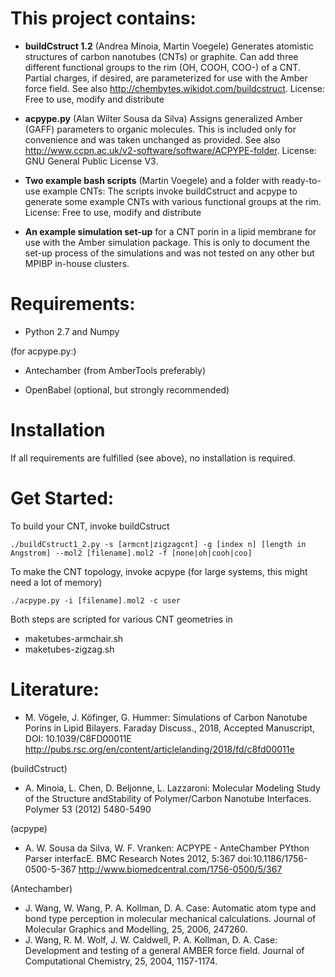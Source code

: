 #  This project contains: 

 - **buildCstruct 1.2** (Andrea Minoia, Martin Voegele)
Generates atomistic structures of carbon nanotubes (CNTs) or graphite.
Can add three different functional groups to the rim (OH, COOH, COO-) of a CNT. 
Partial charges, if desired, are parameterized for use with the Amber force field. 
See also http://chembytes.wikidot.com/buildcstruct.
License: Free to use, modify and distribute

 - **acpype.py** (Alan Wilter Sousa da Silva)
Assigns generalized Amber (GAFF) parameters to organic molecules.
This is included only for convenience and was taken unchanged as provided. 
See also http://www.ccpn.ac.uk/v2-software/software/ACPYPE-folder. 
License: GNU General Public License V3.

 - **Two example bash scripts** (Martin Voegele) and a folder with ready-to-use example CNTs:
The scripts invoke buildCstruct and acpype to generate some example CNTs with various functional groups at the rim. 
License: Free to use, modify and distribute

 - **An example simulation set-up** for a CNT porin in a lipid membrane for use with the Amber simulation package. This is only to document the set-up process of the simulations and was not tested on any other but MPIBP in-house clusters.


#  Requirements: 

 - Python 2.7 and Numpy

(for acpype.py:) 

 - Antechamber (from AmberTools preferably)

 - OpenBabel (optional, but strongly recommended)


# Installation

If all requirements are fulfilled (see above), no installation is required. 


# Get Started:

To build your CNT, invoke buildCstruct

    ./buildCstruct1_2.py -s [armcnt|zigzagcnt] -g [index n] [length in Angstrom] --mol2 [filename].mol2 -f [none|oh|cooh|coo]

To make the CNT topology, invoke acpype (for large systems, this might need a lot of memory)

    ./acpype.py -i [filename].mol2 -c user 

Both steps are scripted for various CNT geometries in
 -  maketubes-armchair.sh 
 -  maketubes-zigzag.sh


#  Literature:

 - M. Vögele, J. Köfinger, G. Hummer: 
   Simulations of Carbon Nanotube Porins in Lipid Bilayers.
   Faraday Discuss., 2018, Accepted Manuscript, DOI: 10.1039/C8FD00011E  
   http://pubs.rsc.org/en/content/articlelanding/2018/fd/c8fd00011e

(buildCstruct)
 - A. Minoia, L. Chen, D. Beljonne, L. Lazzaroni:
   Molecular Modeling Study of the Structure andStability of Polymer/Carbon Nanotube Interfaces.
   Polymer 53 (2012) 5480-5490

(acpype)
 - A. W. Sousa da Silva, W. F. Vranken: 
   ACPYPE - AnteChamber PYthon Parser interfacE.
   BMC Research Notes 2012, 5:367 doi:10.1186/1756-0500-5-367
   http://www.biomedcentral.com/1756-0500/5/367

(Antechamber)
 - J. Wang, W. Wang, P. A. Kollman, D. A. Case: 
   Automatic atom type and bond type perception in molecular mechanical calculations. 
   Journal of Molecular Graphics and Modelling, 25, 2006, 247260.
 - J. Wang, R. M. Wolf, J. W. Caldwell, P. A. Kollman, D. A. Case:
   Development and testing of a general AMBER force field. 
   Journal of Computational Chemistry, 25, 2004, 1157-1174.


